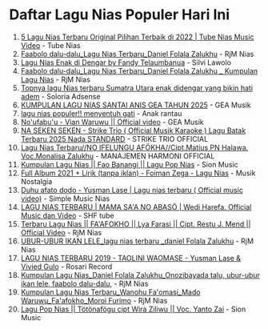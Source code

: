 # Daftar Lagu Nias Populer Hari Ini

1. [5 Lagu Nias Terbaru Original Pilihan Terbaik di 2022 | Tube Nias Music Video](https://www.youtube.com/watch?v=PD-jNenedRc) - Tube Nias
2. [Faabolo dalu-dalu_Lagu Nias Terbaru_Daniel Folala Zalukhu](https://www.youtube.com/watch?v=RimbPRJTzFY) - RjM Nias
3. [Lagu Nias Enak di Dengar by Fandy Telaumbanua](https://www.youtube.com/watch?v=eBUQGDXBkcc) - Silvi Lawolo
4. [Faabolo dalu-dalu_Lagu Nias Terbaru_Daniel Folala Zalukhu _ Kumpulan Lagu Nias](https://www.youtube.com/watch?v=WJjl_X5VOIA) - RjM Nias
5. [Topnya lagu Nias terbaru Sumatra Utara enak didengar yang bikin hati adem](https://www.youtube.com/watch?v=JAFHmB6le1U) - Soloria Adsense
6. [KUMPULAN LAGU NIAS SANTAI ANIS GEA TAHUN 2025](https://www.youtube.com/watch?v=zb9EHbmDImA) - GEA Musik
7. [lagu nias populer!! menyentuh gati](https://www.youtube.com/watch?v=QmdQGBfp0BQ) - Anak rantau
8. [No&#39;ufabu&#39;u - Vian Waruwu || Official video](https://www.youtube.com/watch?v=YG_-wtZbv6E) - GEA Musik
9. [NA SEKEN SEKEN - Strike Trio ( Official Musik Karaoke ) Lagu Batak Terbaru 2025 Nada STANDARD](https://www.youtube.com/watch?v=6E_EClwWvj4) - STRIKE TRIO OFFICIAL
10. [Lagu Nias Terbaru//NO IFELUNGU AFÖKHA//Cipt.Matius PN Halawa. Voc.Monalisa Zalukhu](https://www.youtube.com/watch?v=7_MS_xlyPeY) - MANAJEMEN HARMONI OFFICIAL
11. [Kumpulan Lagu Nias || Fao Banangi || Lagu Pop Nias](https://www.youtube.com/watch?v=bU3KupWcDR4) - Sion Music
12. [Full Album 2021 + Lirik (tanpa iklan) - Foiman Zega - Lagu Nias](https://www.youtube.com/watch?v=uxggPuOrRQE) - Musik Nostalgia
13. [Duhu afato dodo - Yusman Lase | Lagu nias terbaru ( Official music video)](https://www.youtube.com/watch?v=ZVtyuJfGgEk) - Simple Music Nias
14. [LAGU NIAS TERBARU | MAMA SA&#39;A NO ABASÖ | Wedi Harefa. Official Music dan Video](https://www.youtube.com/watch?v=2cUsqspReGQ) - SHF tube
15. [Terbaru Lagu Nias || FA&#39;AFOKHO || Lya Farasi || Cipt. Restu J. Mend || Official Video](https://www.youtube.com/watch?v=GVLCd7yjegk) - RjM Nias
16. [UBUR-UBUR IKAN LELE_lagu nias terbaru _daniel Folala Zalukhu](https://www.youtube.com/watch?v=w8JHut3iWWs) - RjM Nias
17. [LAGU NIAS TERBARU 2019  - TAOLINI WAOMASE - Yusman Lase &amp; Vivied Gulo](https://www.youtube.com/watch?v=0TG2KckWQq8) - Rosari Record
18. [Kumpulan Lagu Nias_Daniel Folala Zalukhu_Onozibayada talu, ubur-ubur ikan lele, faabolo dalu-dalu,](https://www.youtube.com/watch?v=H5_kjlVSPPE) - RjM Nias
19. [Kumpulan Lagu Nias Terbaru_Wanohu Fa&#39;omasi_Mado Waruwu_Fa&#39;afokho_Moroi Furimo](https://www.youtube.com/watch?v=kqnkqQt_huE) - RjM Nias
20. [Lagu Pop Nias || Tötönafögu cipt Wira Ziliwu || Voc. Yanto Zai](https://www.youtube.com/watch?v=tYTCMcXlhCk) - Sion Music
